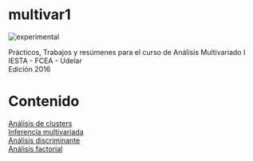 # multivar1  

![experimental](https://img.shields.io/badge/lifecycle-experimental-orange.svg)

Prácticos, Trabajos y resúmenes para el curso de Análisis Multivariado I  
IESTA - FCEA - Udelar  
Edición 2016

# Contenido

[Análisis de clusters](https://github.com/daczarne/multivar1/tree/master/01.%20Clusters)  
[Inferencia multivariada](https://github.com/daczarne/multivar1/tree/master/02.%20Inferencia%20Multivariada)  
[Análisis discriminante]()  
[Análisis factorial]()  

